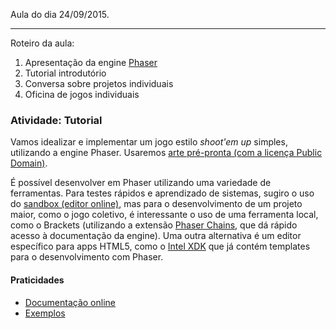 Aula do dia 24/09/2015.

---

Roteiro da aula:

1. Apresentação da engine [Phaser](http://phaser.io/)
1. Tutorial introdutório
1. Conversa sobre projetos individuais
1. Oficina de jogos individuais

### Atividade: Tutorial

Vamos idealizar e implementar um jogo estilo *shoot'em up* simples, utilizando a engine Phaser. Usaremos [arte pré-pronta (com a licença Public Domain)](http://opengameart.org/content/space-shooter-art).

É possível desenvolver em Phaser utilizando uma variedade de ferramentas. Para testes rápidos e aprendizado de sistemas, sugiro o uso do [sandbox (editor online)](http://phaser.io/sandbox), mas para o desenvolvimento de um projeto maior, como o jogo coletivo, é interessante o uso de uma ferramenta local, como o Brackets (utilizando a extensão [Phaser Chains](https://bitbucket.org/boniatillo/phaserchains), que dá rápido acesso à documentação da engine). Uma outra alternativa é um editor específico para apps HTML5, como o [Intel XDK](https://software.intel.com/pt-br/intel-xdk) que já contém templates para o desenvolvimento com Phaser.

#### Praticidades

- [Documentação online](http://phaser.io/docs)
- [Exemplos](http://phaser.io/examples)

